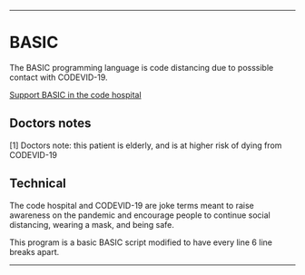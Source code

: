 
***

# BASIC

The BASIC programming language is code distancing due to posssible contact with CODEVID-19.

[Support BASIC in the code hospital](https://github.com/seanpm2001/Code-distancing/discussions/15)

## Doctors notes

[1] Doctors note: this patient is elderly, and is at higher risk of dying from CODEVID-19

## Technical

The code hospital and CODEVID-19 are joke terms meant to raise awareness on the pandemic and encourage people to continue social distancing, wearing a mask, and being safe.

This program is a basic BASIC script modified to have every line 6 line breaks apart.

***
